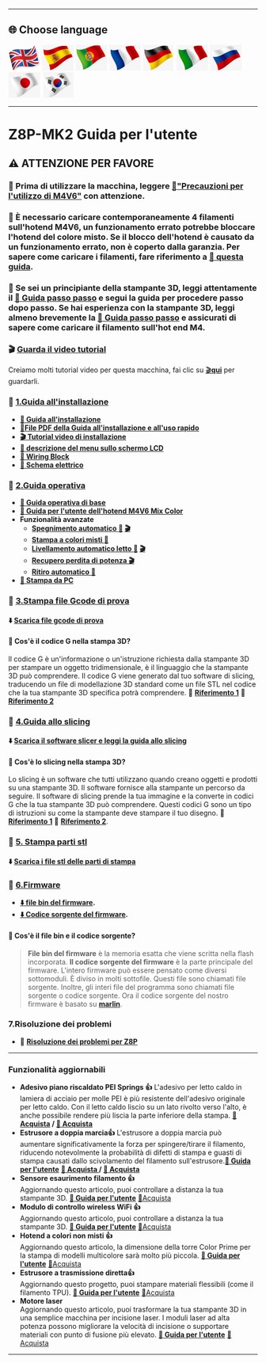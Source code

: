[M4V6CAUTION]: https://github.com/ZONESTAR3D/Upgrade-kit-guide/blob/main/HOTEND/M4/M4_V6/M4V6_Precaution.md
[LOADFILAMENT]: https://github.com/ZONESTAR3D/Z8P/blob/main/Z8P-MK2/2-Operation_Guide/readme.md#load-filaments
[Z8PMK2VIDEO]: https://github.com/ZONESTAR3D/Z8P/blob/main/Z8P-MK2/6-VideoTutorial
[INSTALLATION_PDF]: https://github.com/ZONESTAR3D/Z8P/tree/main/Z8P-MK2/Z8PMK2_Installation_and_quick_use_guide.pdf
[INSTALLATION_VIDEO]: https://youtu.be/-oieO7U0LCc
[AUTOSUTDOWN_VIDEO]: https://youtu.be/SJLpmJL-tG4
[AUTOLEVELING_VIDEO]: https://youtu.be/Zoyl6PybsUk
[POWERLOSS_VIDEO]: https://youtu.be/f-PpasByiiE
[GCDOE_REF1]: https://beginner3dprinting.com/what-is-g-code-in-3d-printing/
[GCDOE_REF2]: https://www.reprap.org/wiki/G-code
[SLICING_REF1]: https://loveandrobots.com/what-is-slicing-in-3d-printing/
[SLICING_REF2]: https://en.wikipedia.org/wiki/Slicer_(3D_printing)
[Z8PFIRMWARE]: https://github.com/ZONESTAR3D/Firmware/tree/master/Z8/Z8P
[SOURCECODE]: https://github.com/ZONESTAR3D/source-code-for-3d-printer
[Z8P_FAQ]: https://github.com/ZONESTAR3D/Z8P/tree/main/Z8P_FAQ/readme.md
[STEP_GUIDE]: https://github.com/ZONESTAR3D/Z8P/blob/main/Z8P-MK2/step_by_step.md
[INSTALLATION_GUIDE]: https://github.com/ZONESTAR3D/Z8P/tree/main/Z8P-MK2/1-Installation_Guide
[OPERATION_GUIDE]: https://github.com/ZONESTAR3D/Z8P/tree/main/Z8P-MK2/2-Operation_Guide
[M4V6_GUIDE]: https://github.com/ZONESTAR3D/Upgrade-kit-guide/tree/main/HOTEND/M4/M4_V6
[TEST_GCODE]: https://github.com/ZONESTAR3D/Z8P/tree/main/Z8P-MK2/3-TestGcode
[Z8P_SLICING_GUIDE]: https://github.com/ZONESTAR3D/Z8P/tree/main/Z8P-MK2/4-SlicingGuide
[Z8P_PRINTS]: https://github.com/ZONESTAR3D/Z8P/tree/main/Z8P-MK2/5-PrintParts/
[LCD_MENU]: https://github.com/ZONESTAR3D/Z8P/tree/main/Z8P-MK2/2-Operation_Guide/DWIN_LCD_screen_Menu_Description
[MIXCOLOR_GUIDE]: https://github.com/ZONESTAR3D/Document-and-User-Guide/tree/master/Mixing_Color
[AUTOLEVELING_GUIDE]: https://github.com/ZONESTAR3D/Z8P/tree/main/Z8P-MK2/2-Operation_Guide/Bed_Auto_Leveling
[AUTOSHUTDOWN_GUIDE]: https://github.com/ZONESTAR3D/Z8P/tree/main/Z8P-MK2/2-Operation_Guide/Auto_Shut_Down
[AUTORETRACTION_GUIDE]: https://github.com/ZONESTAR3D/Z8P/tree/main/Z8P-MK2/2-Operation_Guide/Auto_Retraction
[PRINTFROMPC_GUIDE]: https://github.com/ZONESTAR3D/Z8P/tree/main/Z8P-MK2/2-Operation_Guide/PrintFromPC
[UM_BMG]: https://bit.ly/UM_BMG
[FROD_GUIDE]: https://github.com/ZONESTAR3D/Upgrade-kit-guide/tree/main/FROD
[WIFI_GUIDE]: https://github.com/ZONESTAR3D/Upgrade-kit-guide/tree/main/WiFi
[E4_GUIDE]: https://github.com/ZONESTAR3D/Upgrade-kit-guide/tree/main/HOTEND/E4
[DDE_GUIDE]: https://github.com/ZONESTAR3D/Upgrade-kit-guide/tree/main/Direct_Drive_Extrruder
[LASER_GUIDE]: https://github.com/ZONESTAR3D/Upgrade-kit-guide/tree/main/Laser_Engraving

----
## <a id="choose-language">:globe_with_meridians: Choose language </a>
[![](./lanpic/EN.png)](https://github.com/ZONESTAR3D/Z8P/blob/main/Z8P-MK2/readme.md)
[![](./lanpic/ES.png)](https://github.com/ZONESTAR3D/Z8P/blob/main/Z8P-MK2/readme-es.md)
[![](./lanpic/PT.png)](https://github.com/ZONESTAR3D/Z8P/blob/main/Z8P-MK2/readme-pt.md)
[![](./lanpic/FR.png)](https://github.com/ZONESTAR3D/Z8P/blob/main/Z8P-MK2/readme-fr.md)
[![](./lanpic/DE.png)](https://github.com/ZONESTAR3D/Z8P/blob/main/Z8P-MK2/readme-de.md)
[![](./lanpic/IT.png)](https://github.com/ZONESTAR3D/Z8P/blob/main/Z8P-MK2/readme-it.md)
[![](./lanpic/RU.png)](https://github.com/ZONESTAR3D/Z8P/blob/main/Z8P-MK2/readme-ru.md)
[![](./lanpic/JP.png)](https://github.com/ZONESTAR3D/Z8P/blob/main/Z8P-MK2/readme-jp.md)
[![](./lanpic/KR.png)](https://github.com/ZONESTAR3D/Z8P/blob/main/Z8P-MK2/readme-kr.md)
<!-- [![](./lanpic/SA.png)](https://github.com/ZONESTAR3D/Z8P/blob/main/Z8P-MK2/readme-ar.md) -->

------
# Z8P-MK2 Guida per l'utente 
## :warning: ATTENZIONE PER FAVORE
### :loudspeaker: Prima di utilizzare la macchina, leggere [:book:"Precauzioni per l'utilizzo di M4V6"][M4V6CAUTION] con attenzione.
### :loudspeaker: È necessario caricare contemporaneamente 4 filamenti sull'hotend M4V6, un funzionamento errato potrebbe bloccare l'hotend del colore misto. Se il blocco dell'hotend è causato da un funzionamento errato, non è coperto dalla garanzia. Per sapere come caricare i filamenti, fare riferimento a [:book: questa guida][LOADFILAMENT].
### :loudspeaker: Se sei un principiante della stampante 3D, leggi attentamente il [:book: Guida passo passo][STEP_GUIDE] e segui la guida per procedere passo dopo passo. Se hai esperienza con la stampante 3D, leggi almeno brevemente la [:book: Guida passo passo][STEP_GUIDE] e assicurati di sapere come caricare il filamento sull'hot end M4.

### :clapper: [Guarda il video tutorial][Z8PMK2VIDEO]
Creiamo molti tutorial video per questa macchina, fai clic su [:clapper:**qui**][Z8PMK2VIDEO] per guardarli.

### :file_folder: [1.Guida all'installazione][INSTALLATION_GUIDE]
- **[:book: Guida all'installazione][INSTALLATION_GUIDE]**
- **[:blue_book:File PDF della Guida all'installazione e all'uso rapido][INSTALLATION_PDF]**
- **[:clapper: Tutorial video di installazione][INSTALLATION_VIDEO]**
- **[:book: descrizione del menu sullo schermo LCD][LCD_MENU]**
- **[:art: Wiring Block](./1-Installation_Guide/Wiring_Block.jpg)**
- **[:art: Schema elettrico](./1-Installation_Guide/Wiring_Diagram.jpg)**

### :file_folder: [2.Guida operativa][OPERATION_GUIDE]
- **[:book: Guida operativa di base][OPERATION_GUIDE]**
- **[:book: Guida per l'utente dell'hotend M4V6 Mix Color][M4V6_GUIDE]**
- **Funzionalità avanzate**
   - **[Spegnimento automatico :book:][AUTOSHUTDOWN_GUIDE] [:clapper:][AUTOSUTDOWN_VIDEO]**
   - **[Stampa a colori misti :book:][MIXCOLOR_GUIDE]**
   - **[Livellamento automatico letto :book:][AUTOLEVELING_GUIDE] [:clapper:][AUTOLEVELING_VIDEO]**
   - **[Recupero perdita di potenza :clapper:][POWERLOSS_VIDEO]**
   - **[Ritiro automatico :book:][AUTORETRACTION_GUIDE]**
- **[:book: Stampa da PC][PRINTFROMPC_GUIDE]**
  
### :file_folder: [3.Stampa file Gcode di prova][TEST_GCODE]
#### :arrow_down: [Scarica file gcode di prova][TEST_GCODE]
#### :pencil: Cos'è il codice G nella stampa 3D?
Il codice G è un'informazione o un'istruzione richiesta dalla stampante 3D per stampare un oggetto tridimensionale, è il linguaggio che la stampante 3D può comprendere. Il codice G viene generato dal tuo software di slicing, traducendo un file di modellazione 3D standard come un file STL nel codice che la tua stampante 3D specifica potrà comprendere. :page_with_curl: **[Riferimento 1][GCDOE_REF1]**  :page_with_curl: **[Riferimento 2][GCDOE_REF2]**   

### :file_folder: [4.Guida allo slicing][Z8P_SLICING_GUIDE]
#### :arrow_down: [Scarica il software slicer e leggi la guida allo slicing][Z8P_SLICING_GUIDE]
#### :pencil: Cos'è lo slicing nella stampa 3D?
Lo slicing è un software che tutti utilizzano quando creano oggetti e prodotti su una stampante 3D. Il software fornisce alla stampante un percorso da seguire. Il software di slicing prende la tua immagine e la converte in codici G che la tua stampante 3D può comprendere. Questi codici G sono un tipo di istruzioni su come la stampante deve stampare il tuo disegno.  :page_with_curl: **[Riferimento 1][SLICING_REF1]**  :page_with_curl: **[Riferimento 2][SLICING_REF2]**.    

### :file_folder: [5. Stampa parti stl][Z8P_PRINTS]
#### :arrow_down: [Scarica i file stl delle parti di stampa][Z8P_PRINTS]

### :link: [6.Firmware][Z8PFIRMWARE]
- **[:arrow_down: file bin del firmware][Z8PFIRMWARE].**
- **[:arrow_down: Codice sorgente del firmware][SOURCECODE].**
#### :pencil: Cos'è il file bin e il codice sorgente?
> **File bin del firmware** è la memoria esatta che viene scritta nella flash incorporata.
> **Il codice sorgente del firmware** è la parte principale del firmware. L'intero firmware può essere pensato come diversi sottomoduli. È diviso in molti sottofile. Questi file sono chiamati file sorgente. Inoltre, gli interi file del programma sono chiamati file sorgente o codice sorgente. Ora il codice sorgente del nostro firmware è basato su [**marlin**](https://www.marlinfw.org).

### 7.Risoluzione dei problemi
- :book: [**Risoluzione dei problemi per Z8P**][Z8P_FAQ]

----
### Funzionalità aggiornabili
- **Adesivo piano riscaldato PEI Springs :+1:**
L'adesivo per letto caldo in lamiera di acciaio per molle PEI è più resistente dell'adesivo originale per letto caldo. Con il letto caldo liscio su un lato rivolto verso l'alto, è anche possibile rendere più liscia la parte inferiore della stampa. **[:gift: Acquista](http://bit.ly/3GbI9Sr) / [:gift: Acquista](https://bit.ly/3VkmXOi)**
- **Estrusore a doppia marcia:+1:**
L'estrusore a doppia marcia può aumentare significativamente la forza per spingere/tirare il filamento, riducendo notevolmente la probabilità di difetti di stampa e guasti di stampa causati dallo scivolamento del filamento sull'estrusore.**[:book: Guida per l'utente][UM_BMG]** **[:gift: Acquista ](https://bit.ly/46Vyd9H) / [:gift: Acquista](https://bit.ly/AE_4xBMG)**
- **Sensore esaurimento filamento :+1:**    
Aggiornando questo articolo, puoi controllare a distanza la tua stampante 3D. **[:book: Guida per l'utente][FROD_GUIDE]** [:gift:Acquista](https://www.aliexpress.com/item/4001309957376.html)
- **Modulo di controllo wireless WiFi  :+1:**    
Aggiornando questo articolo, puoi controllare a distanza la tua stampante 3D. **[:book: Guida per l'utente][WIFI_GUIDE]** [:gift:Acquista](https://www.aliexpress.com/item/1005002378551489.html)
- **Hotend a colori non misti :+1:**    
Aggiornando questo articolo, la dimensione della torre Color Prime per la stampa di modelli multicolore sarà molto più piccola. **[:book: Guida per l'utente][E4_GUIDE]** [:gift:Acquista](https://www.aliexpress.com/item/1005002951777699.html)
- **Estrusore a trasmissione diretta:+1:**     
Aggiornando questo progetto, puoi stampare materiali flessibili (come il filamento TPU). **[:book: Guida per l'utente][DDE_GUIDE]** [:gift:Acquista](https://www.aliexpress.com/item/1005002847644867.html)
- **Motore laser**    
Aggiornando questo articolo, puoi trasformare la tua stampante 3D in una semplice macchina per incisione laser. I moduli laser ad alta potenza possono migliorare la velocità di incisione o supportare materiali con punto di fusione più elevato. **[:book: Guida per l'utente][LASER_GUIDE]** [:gift:Acquista](https://www.aliexpress.com/item/1005004908160260.html)

----
